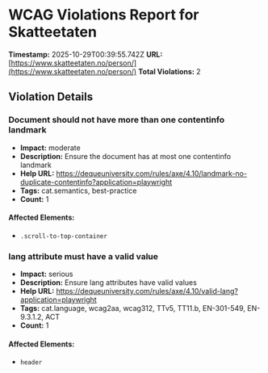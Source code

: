 # WCAG Violations Report for Skatteetaten

**Timestamp:** 2025-10-29T00:39:55.742Z
**URL:** [https://www.skatteetaten.no/person/](https://www.skatteetaten.no/person/)
**Total Violations:** 2

## Violation Details

### Document should not have more than one contentinfo landmark

- **Impact:** moderate
- **Description:** Ensure the document has at most one contentinfo landmark
- **Help URL:** https://dequeuniversity.com/rules/axe/4.10/landmark-no-duplicate-contentinfo?application=playwright
- **Tags:** cat.semantics, best-practice
- **Count:** 1

#### Affected Elements:

- `.scroll-to-top-container`

### lang attribute must have a valid value

- **Impact:** serious
- **Description:** Ensure lang attributes have valid values
- **Help URL:** https://dequeuniversity.com/rules/axe/4.10/valid-lang?application=playwright
- **Tags:** cat.language, wcag2aa, wcag312, TTv5, TT11.b, EN-301-549, EN-9.3.1.2, ACT
- **Count:** 1

#### Affected Elements:

- `header`
